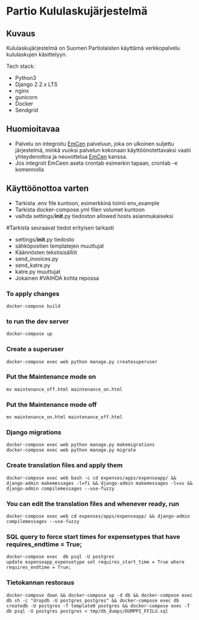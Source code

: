 # Partio Kululaskujärjestelmä

## Kuvaus

Kululaskujärjestelmä on Suomen Partiolaisten käyttämä verkkopalvelu kululaskujen käsittelyyn.

Tech stack:

- Python3
- Django 2.2.x LTS
- nginx
- gunicorn
- Docker
- Sendgrid

## Huomioitavaa

- Palvelu on integroitu <a href="https://www.emce.fi/">EmCen</a> palveluun, joka on ulkoinen suljettu järjestelmä, minkä vuoksi palvelun kokonaan käyttöönotettavaksi vaatii yhteydenottoa ja neuvottelua <a href="https://www.emce.fi/">EmCen</a> kanssa.
- Jos integroit EmCeen aseta crontab esimerkin tapaan, crontab -e komennolla

## Käyttöönottoa varten

- Tarkista .env file kuntoon, esimerkkinä toimii env_example
- Tarkista docker-compose.yml filen volumet kuntoon
- vaihda settings/**init**.py tiedoston allowed hosts asianmukaiseksi

#Tarkista seuraavat tiedot erityisen tarkasti

- settings/**init**.py tiedosto
- sähköpostien templatejen muuttujat
- Käännösten tekstisisällöt
- send_invoices.py
- send_katre.py
- katre.py muuttujat
- Jokainen #VAIHDA kohta repossa

### To apply changes

```
docker-compose build
```

### to run the dev server

```
docker-compose up
```

### Create a superuser

```
docker-compose exec web python manage.py createsuperuser
```

### Put the Maintenance mode on

```
mv maintenance_off.html maintenance_on.html
```

### Put the Maintenance mode off

```
mv maintenance_on.html maintenance_off.html
```

### Django migrations

```
docker-compose exec web python manage.py makemigrations
docker-compose exec web python manage.py migrate
```

### Create translation files and apply them

```
docker-compose exec web bash -c cd expenses/apps/expenseapp/ && django-admin makemessages -l=fi && django-admin makemessages -l=sv && django-admin compilemessages --use-fuzzy
```

### You can edit the translation files and whenever ready, run

```
docker-compose exec web cd expenses/apps/expenseapp/ && django-admin compilemessages --use-fuzzy
```

### SQL query to force start times for expensetypes that have requires_endtime = True;

```
docker-compose exec  db psql -U postgres
update expenseapp_expensetype set requires_start_time = True where requires_endtime = True;
```

### Tietokannan restoraus

```
docker-compose down && docker-compose up -d db && docker-compose exec db sh -c "dropdb -U postgres postgres" && docker-compose exec db createdb -U postgres -T template0 postgres && docker-compose exec -T db psql -U postgres postgres < tmp/db_dumps/DUMPPI_FFILU.sql
```
